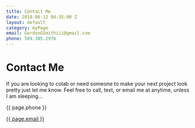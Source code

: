```yaml
---
title: Contact Me
date: 2018-06-12 04:35:00 Z
layout: default
category: myPage
email: GordonGSmithiii@gmail.com
phone: 509.385.2976
---
```



<div class="contactDiv">

<div class="contactHeader">


<h1 class="title is-3">Contact Me</h1>

<p>If you are looking to colab or need someone to make your next project look pretty just let me know. Feel free to call, text, or email me at anytime, unless I am sleeping...</p>

</div>

<div class="contactInfo">


<p><i class="fa fa-phone" aria-hidden="true"></i> {{ page.phone }}</p>

</div>




<div class="contactInfo">

<a href="mailto:{{page.email}}"><p><i class="fa fa-envelope" aria-hidden="true"></i> {{ page.email }}</p></a>


</div>


</div>